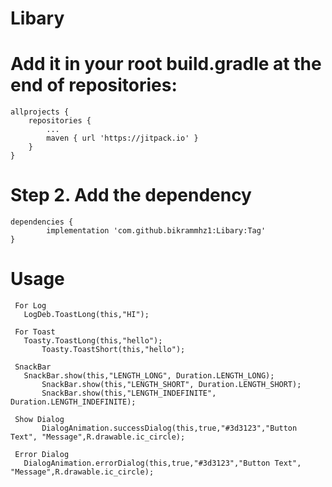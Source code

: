 # Libary
# Add it in your root build.gradle at the end of repositories:

	allprojects {
		repositories {
			...
			maven { url 'https://jitpack.io' }
		}
	}
# Step 2. Add the dependency

	dependencies {
	        implementation 'com.github.bikrammhz1:Libary:Tag'
	}
	
# Usage
	 For Log
	   LogDeb.ToastLong(this,"HI");
	  
	 For Toast 
	   Toasty.ToastLong(this,"hello");
       	   Toasty.ToastShort(this,"hello");
	    
	 SnackBar
	   SnackBar.show(this,"LENGTH_LONG", Duration.LENGTH_LONG);
           SnackBar.show(this,"LENGTH_SHORT", Duration.LENGTH_SHORT);
           SnackBar.show(this,"LENGTH_INDEFINITE", Duration.LENGTH_INDEFINITE);
	    
	 Show Dialog    
           DialogAnimation.successDialog(this,true,"#3d3123","Button Text", "Message",R.drawable.ic_circle);
	    
	 Error Dialog
	   DialogAnimation.errorDialog(this,true,"#3d3123","Button Text", "Message",R.drawable.ic_circle);
	
